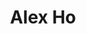 ---
permalink: /
title: "Alex Ho"
excerpt: "About me"
author_profile: true
redirect_from: 
  - /about/
  - /about.html
---